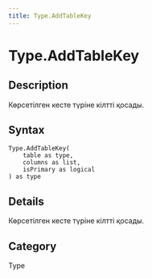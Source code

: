 ```yaml
---
title: Type.AddTableKey
---
```


# Type.AddTableKey


## Description

Көрсетілген кесте түріне кілтті қосады.


## Syntax

```powerquery
Type.AddTableKey(
    table as type,
    columns as list,
    isPrimary as logical
) as type
```


## Details

Көрсетілген кесте түріне кілтті қосады.



## Category
Type
